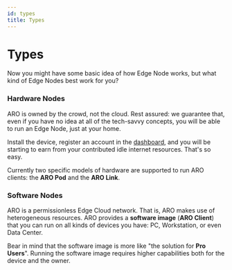 ```yaml
---
id: types
title: Types
---
```


# Types

Now you might have some basic idea of how Edge Node works, but what kind of Edge Nodes best work for you?  

### Hardware Nodes

ARO is owned by the crowd, not the cloud. Rest assured: we guarantee that, even if you have no idea at all of the tech-savvy concepts, you will be able to run an Edge Node, just at your home. 

Install the device, register an account in the [dashboard](https://devnet-dashboard.aro.network), and you will be starting to earn from your contributed idle internet resources. That's so easy. 

Currently two specific models of hardware are supported to run ARO clients: the **ARO Pod** and the **ARO Link**.  

### Software Nodes

ARO is a permissionless Edge Cloud network. That is, ARO makes use of heterogeneous resources. ARO provides a **software image** (**ARO Client**) that you can run on all kinds of devices you have: PC, Workstation, or even Data Center. 

Bear in mind that the software image is more like "the solution for **Pro Users**". Running the software image requires higher capabilities both for the device and the owner.